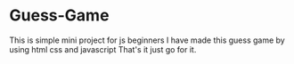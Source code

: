 # Guess-Game

This is simple mini project for js beginners
I have made this guess game by using html css and javascript
That's it just go for it.
